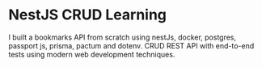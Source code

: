 # NestJS CRUD Learning
 I built a bookmarks API from scratch using nestJs, docker, postgres, passport js, prisma, pactum and dotenv. CRUD REST API with end-to-end tests using modern web development techniques.
